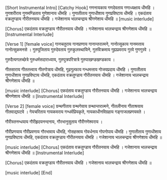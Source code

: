 
[Short Instrumental Intro]
[Catchy Hook]
गणनायकाय गणदेवताय गणाध्यक्षाय धीमहि ।
गुणशरीराय गुणमण्डिताय गुणेशानाय धीमहि ।
गुणातीताय गुणाधीशाय गुणप्रविष्टाय धीमहि ।
एकदंताय वक्रतुण्डाय गौरीतनयाय धीमहि ।
गजेशानाय भालचन्द्राय श्रीगणेशाय धीमहि ॥
[music interlude]

[Chorus]
एकदंताय वक्रतुण्डाय गौरीतनयाय धीमहि ।
गजेशानाय भालचन्द्राय श्रीगणेशाय धीमहि ॥
[Instrumental Interlude]

[Verse 1]
[female voice]
गानचतुराय गानप्राणाय गानान्तरात्मने,
गानोत्सुकाय गानमत्ताय गानोत्सुकमनसे ।
गुरुपूजिताय गुरुदेवताय गुरुकुलस्थायिने,
गुरुविक्रमाय गुह्यप्रवराय गुरवे गुणगुरवे ।

गुरुदैत्यगलच्छेत्रे गुरुधर्मसदाराध्याय,
गुरुपुत्रपरित्रात्रे गुरुपाखण्डखण्डकाय ।

गीतसाराय गीततत्त्वाय गीतगोत्राय धीमहि,
गूढगुल्फाय गन्धमत्ताय गोजयप्रदाय धीमहि ।
गुणातीताय गुणाधीशाय गुणप्रविष्टाय धीमहि,
एकदंताय वक्रतुण्डाय गौरीतनयाय धीमहि ।
गजेशानाय भालचन्द्राय श्रीगणेशाय धीमहि ॥

[music interlude]
[Chorus]
एकदंताय वक्रतुण्डाय गौरीतनयाय धीमहि ।
गजेशानाय भालचन्द्राय श्रीगणेशाय धीमहि ॥
[Instrumental Interlude]
 
[Verse 2]
[female voice]
ग्रन्थगीताय ग्रन्थगेयाय ग्रन्थान्तरात्मने,
गीतलीनाय गीताश्रयाय गीतवाद्यपटवे ।
गेयचरिताय गायकवराय गन्धर्वप्रियकृते,
गायकाधीनविग्रहाय गङ्गाजलप्रणयवते ।


गौरीस्तनन्धयाय गौरीहृदयनन्दनाय,
गौरभानुसुताय गौरीगणेश्वराय ।

गौरीप्रणयाय गौरीप्रवणाय गौरभावाय धीमहि,
गोसहस्राय गोवर्धनाय गोपगोपाय धीमहि ।
गुणातीताय गुणाधीशाय गुणप्रविष्टाय धीमहि,
एकदंताय वक्रतुण्डाय गौरीतनयाय धीमहि ।
गजेशानाय भालचन्द्राय श्रीगणेशाय धीमहि ॥

[music interlude]
[Chorus]
एकदंताय वक्रतुण्डाय गौरीतनयाय धीमहि ।
गजेशानाय भालचन्द्राय श्रीगणेशाय धीमहि ॥
[Instrumental Interlude]

[Chorus]
एकदंताय वक्रतुण्डाय गौरीतनयाय धीमहि ।
गजेशानाय भालचन्द्राय श्रीगणेशाय धीमहि ॥
 
[music interlude]
[End]


